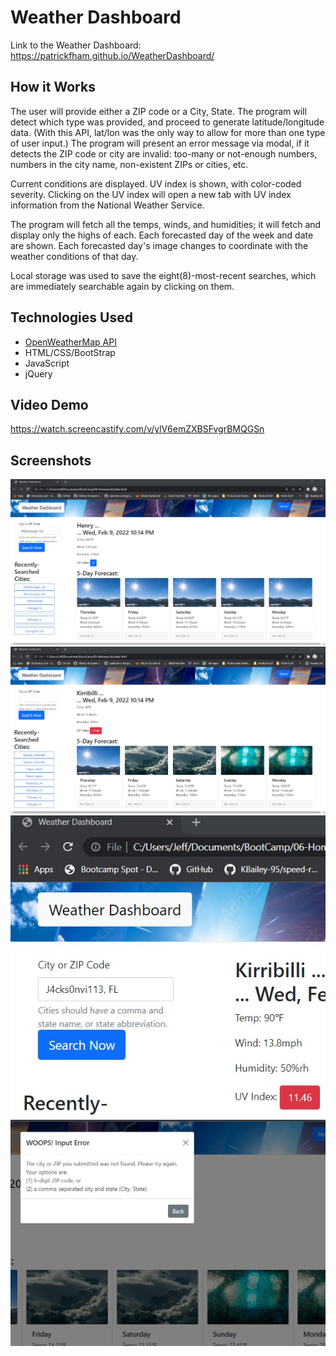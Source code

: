 # Weather Dashboard
Link to the Weather Dashboard: https://patrickfham.github.io/WeatherDashboard/

## How it Works

The user will provide either a ZIP code or a City, State.
The program will detect which type was provided, and proceed to generate latitude/longitude data. (With this API, lat/lon was the only way to allow for more than one type of user input.)
The program will present an error message via modal, if it detects the ZIP code or city are invalid: too-many or not-enough numbers, numbers in the city name, non-existent ZIPs or cities, etc.

Current conditions are displayed.
UV index is shown, with color-coded severity.  Clicking on the UV index will open a new tab with UV index information from the National Weather Service.

The program will fetch all the temps, winds, and humidities; it will fetch and display only the highs of each.
Each forecasted day of the week and date are shown.
Each forecasted day's image changes to coordinate with the weather conditions of that day.

Local storage was used to save the eight(8)-most-recent searches, which are immediately searchable again by clicking on them.


## Technologies Used
- [OpenWeatherMap API](https://openweathermap.org/api)
- HTML/CSS/BootStrap
- JavaScript
- jQuery

## Video Demo
https://watch.screencastify.com/v/ylV6emZXBSFvgrBMQGSn


## Screenshots
![CityStateInput](./assets/screenshots/citysearch.jpg)
![UVindexAndForecastCards](./assets/screenshots/uvindexandforecastcards.jpg)
![Wonky Input](./assets/screenshots/wonkyinput.jpg)
![ErrorModal](./assets/screenshots/errormodal.jpg)
